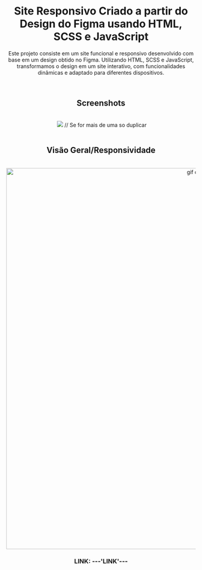 <h1 align="center">Site Responsivo Criado a partir do Design do Figma usando HTML, SCSS e JavaScript</h1>

<p align="center">Este projeto consiste em um site funcional e responsivo desenvolvido com base em um design obtido no Figma. Utilizando HTML, SCSS e JavaScript, transformamos o design em um site interativo, com funcionalidades dinâmicas e adaptado para diferentes dispositivos.
</p>

<br>

<h2 align="center">Screenshots</h2>
<br>

<div align="center">
 <img src="URL DA IMAGEM" > //   Se for mais de uma so duplicar
</div>

<br>

<h2 align="center">Visão Geral/Responsividade</h2>

<br>

<div align="center">
<img src="URL DO VIDEO" alt="gif do Site" width="1012"> 
</div>


<h3 align="center">LINK:
---'LINK'---
</h3>
